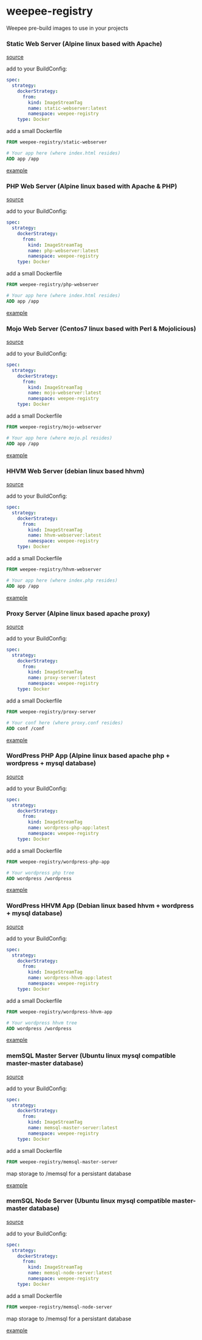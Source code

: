 # weepee-registry

Weepee pre-build images to use in your projects

### Static Web Server (Alpine linux based with Apache)
[source](https://github.com/weepee-org/openshift-static-web)

add to your BuildConfig:
```yaml
spec:
  strategy:
    dockerStrategy:
      from:
        kind: ImageStreamTag
        name: static-webserver:latest
        namespace: weepee-registry
    type: Docker
```
add a small Dockerfile
```dockerfile
FROM weepee-registry/static-webserver

# Your app here (where index.html resides)
ADD app /app
```
[example](https://github.com/weepee-org/openshift-example-project)

### PHP Web Server (Alpine linux based with Apache & PHP)
[source](https://github.com/weepee-org/openshift-php-webserver)

add to your BuildConfig:
```yaml
spec:
  strategy:
    dockerStrategy:
      from:
        kind: ImageStreamTag
        name: php-webserver:latest
        namespace: weepee-registry
    type: Docker
```
add a small Dockerfile
```dockerfile
FROM weepee-registry/php-webserver

# Your app here (where index.html resides)
ADD app /app
```
[example](https://github.com/weepee-org/openshift-example-project)

### Mojo Web Server (Centos7 linux based with Perl & Mojolicious)
[source](https://github.com/weepee-org/openshift-mojolicious)

add to your BuildConfig:
```yaml
spec:
  strategy:
    dockerStrategy:
      from:
        kind: ImageStreamTag
        name: mojo-webserver:latest
        namespace: weepee-registry
    type: Docker
```
add a small Dockerfile
```dockerfile
FROM weepee-registry/mojo-webserver

# Your app here (where mojo.pl resides)
ADD app /app
```
[example](https://github.com/weepee-org/openshift-example-project)

### HHVM Web Server (debian linux based hhvm)
[source](https://github.com/weepee-org/openshift-hhvm)

add to your BuildConfig:
```yaml
spec:
  strategy:
    dockerStrategy:
      from:
        kind: ImageStreamTag
        name: hhvm-webserver:latest
        namespace: weepee-registry
    type: Docker
```
add a small Dockerfile
```dockerfile
FROM weepee-registry/hhvm-webserver

# Your app here (where index.php resides)
ADD app /app
```
[example](https://github.com/weepee-org/openshift-example-project)

### Proxy Server (Alpine linux based apache proxy)
[source](https://github.com/weepee-org/openshift-webproxy)

add to your BuildConfig:
```yaml
spec:
  strategy:
    dockerStrategy:
      from:
        kind: ImageStreamTag
        name: proxy-server:latest
        namespace: weepee-registry
    type: Docker
```
add a small Dockerfile
```dockerfile
FROM weepee-registry/proxy-server

# Your conf here (where proxy.conf resides)
ADD conf /conf
```
[example](https://github.com/weepee-org/openshift-example-project)

### WordPress PHP App (Alpine linux based apache php + wordpress + mysql database)
[source](https://github.com/weepee-org/openshift-wordpress-php)

add to your BuildConfig:
```yaml
spec:
  strategy:
    dockerStrategy:
      from:
        kind: ImageStreamTag
        name: wordpress-php-app:latest
        namespace: weepee-registry
    type: Docker
```
add a small Dockerfile
```dockerfile
FROM weepee-registry/wordpress-php-app

# Your wordpress php tree
ADD wordpress /wordpress
```
[example](https://github.com/weepee-org/openshift-example-project)

### WordPress HHVM App (Debian linux based hhvm + wordpress + mysql database)
[source](https://github.com/weepee-org/openshift-wordpress-hhvm)

add to your BuildConfig:
```yaml
spec:
  strategy:
    dockerStrategy:
      from:
        kind: ImageStreamTag
        name: wordpress-hhvm-app:latest
        namespace: weepee-registry
    type: Docker
```
add a small Dockerfile
```dockerfile
FROM weepee-registry/wordpress-hhvm-app

# Your wordpress hhvm tree
ADD wordpress /wordpress
```
[example](https://github.com/weepee-org/openshift-example-project)

### memSQL Master Server (Ubuntu linux mysql compatible master-master database)
[source](https://github.com/weepee-org/openshift-memsql-master)

add to your BuildConfig:
```yaml
spec:
  strategy:
    dockerStrategy:
      from:
        kind: ImageStreamTag
        name: memsql-master-server:latest
        namespace: weepee-registry
    type: Docker
```
add a small Dockerfile
```dockerfile
FROM weepee-registry/memsql-master-server
```
map storage to /memsql for a persistant database

[example](https://github.com/weepee-org/openshift-example-project)

### memSQL Node Server (Ubuntu linux mysql compatible master-master database)
[source](https://github.com/weepee-org/openshift-memsql-node)

add to your BuildConfig:
```yaml
spec:
  strategy:
    dockerStrategy:
      from:
        kind: ImageStreamTag
        name: memsql-node-server:latest
        namespace: weepee-registry
    type: Docker
```
add a small Dockerfile
```dockerfile
FROM weepee-registry/memsql-node-server
```
map storage to /memsql for a persistant database

[example](https://github.com/weepee-org/openshift-example-project)

